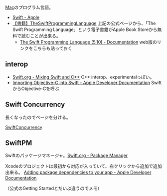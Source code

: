 [Mac](Mac)のプログラム言語。

- [Swift - Apple](https://www.apple.com/swift/)
- [【書籍】TheSwiftProgrammingLanguage](%E3%80%90%E6%9B%B8%E7%B1%8D%E3%80%91TheSwiftProgrammingLanguage)
上記の公式ページから、「The Swift Programming Language」という電子書籍がApple Book Storeから無料で読むことが出来る。
    - [The Swift Programming Language (5.10) - Documentation](https://docs.swift.org/swift-book/documentation/the-swift-programming-language/) web版のリンクをこちらも貼っておく

## interop

- [Swift.org - Mixing Swift and C++](https://www.swift.org/documentation/cxx-interop/) C++ interop、experimentalっぽい。
- [Importing Objective-C into Swift - Apple Developer Documentation](https://developer.apple.com/documentation/swift/importing-objective-c-into-swift) SwiftからObjective-Cを呼ぶ

## Swift Concurrency

長くなったのでページを分ける。

[SwiftConcurrency](SwiftConcurrency)

## SwiftPM

Swiftのパッケージマネージャ。[Swift.org - Package Manager](https://www.swift.org/documentation/package-manager/)

Xcodeのプロジェクトは最初から対応が入っていて、右クリックから追加で追加出来る。
[Adding package dependencies to your app - Apple Developer Documentation](https://developer.apple.com/documentation/xcode/adding-package-dependencies-to-your-app)

（公式のGetting Startedとだいぶ違うのでメモ）